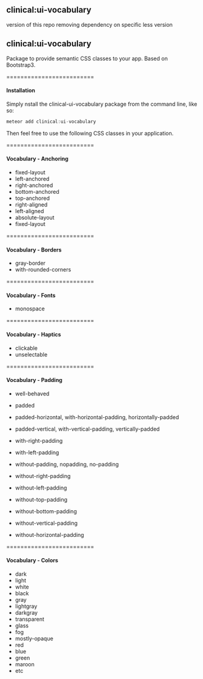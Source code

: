 ## clinical:ui-vocabulary

version of this repo removing dependency on specific less version

## clinical:ui-vocabulary

Package to provide semantic CSS classes to your app.  Based on Bootstrap3.  

=========================
#### Installation

Simply nstall the clinical-ui-vocabulary package from the command line, like so:

````js
meteor add clinical:ui-vocabulary
````

Then feel free to use the following CSS classes in your application.  

=========================
#### Vocabulary - Anchoring  

- fixed-layout
- left-anchored
- right-anchored
- bottom-anchored
- top-anchored
- right-aligned
- left-aligned
- absolute-layout
- fixed-layout

=========================
#### Vocabulary - Borders  

- gray-border
- with-rounded-corners

=========================
#### Vocabulary - Fonts  

- monospace  

=========================
#### Vocabulary - Haptics  

- clickable
- unselectable

=========================
#### Vocabulary - Padding

- well-behaved  
- padded
- padded-horizontal, with-horizontal-padding, horizontally-padded
- padded-vertical, with-vertical-padding, vertically-padded
- with-right-padding
- with-left-padding

- without-padding, nopadding, no-padding
- without-right-padding
- without-left-padding
- without-top-padding
- without-bottom-padding
- without-vertical-padding
- without-horizontal-padding

=========================
#### Vocabulary - Colors

- dark
- light
- white
- black
- gray
- lightgray
- darkgray
- transparent
- glass
- fog
- mostly-opaque
- red
- blue
- green
- maroon
- etc
